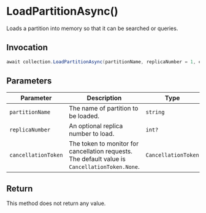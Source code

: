 # LoadPartitionAsync()

Loads a partition into memory so that it can be searched or queries.

## Invocation

```c#
await collection.LoadPartitionAsync(partitionName, replicaNumber = 1, cancellationToken = default);
```

## Parameters

| Parameter           | Description                                                                                                   | Type                            | Required |
| ------------------- | ------------------------------------------------------------------------------------------------------------- | ------------------------------- | -------- |
| `partitionName`     | The name of partition to be loaded.                                                                           | `string`                        | True     |
| `replicaNumber`     | An optional replica number to load.                                                                           | `int?`                          | False    |
| `cancellationToken` | The token to monitor for cancellation requests. The default value is `CancellationToken.None`.                | `CancellationToken`             | False    |

## Return

This method does not return any value.
